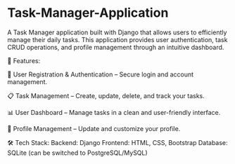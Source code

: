 # Task-Manager-Application
A Task Manager application built with Django that allows users to efficiently manage their daily tasks. This application provides user authentication, task CRUD operations, and profile management through an intuitive dashboard.

🚀 Features:

🔑 User Registration & Authentication – Secure login and account management.

📋 Task Management – Create, update, delete, and track your tasks.

📊 User Dashboard – Manage tasks in a clean and user-friendly interface.

👤 Profile Management – Update and customize your profile.

🛠 Tech Stack:
Backend: Django
Frontend: HTML, CSS, Bootstrap
Database: SQLite (can be switched to PostgreSQL/MySQL)
